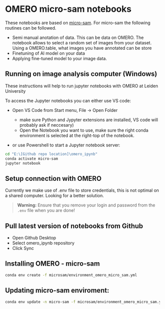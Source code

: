 # OMERO micro-sam notebooks

These notebooks are based on [micro-sam](https://github.com/computational-cell-analytics/micro-sam).
For micro-sam the following routines can be followed.

- Semi manual anotation of data. This can be data on OMERO. The notebook allows to select a random set of images from your dataset. Using a OMERO.table, what images you have annotated can be store
- Finetuning of AI model on your data
- Applying fine-tuned model to your image data.

## Running on image analysis computer (Windows)

These instructions will help to run jupyter notebooks with OMERO at Leiden University

To access the Jupyter notebooks you can either use VS code:

- Open VS Code from Start menu, File -> Open Folder
    - make sure Python and Jypyter extensions are installed, VS code will probably ask if neccesary)
    - Open the Notebook you want to use, make sure the right conda environment is selected at the right-top of the notebook.

 - or use Powershell to start a Jupyter notebook server:

```bash
cd "E:\[Github repo location]\omero_ipynb"
conda activate micro-sam
jupyter notebook
```

## Setup connection with OMERO
Currently we make use of .env file to store credentials, this is not optimal on a shared computer. Looking for a better solution.

> **Warning:**
> Ensure that you remove your login and password from the `.env` file when you are done!

## Pull latest version of notebooks from Github

- Open Github Desktop
- Select omero_ipynb repository
- Click Sync

## Installing OMERO - micro-sam
```bash
conda env create -f microsam/environment_omero_micro_sam.yml
```

## Updating micro-sam enviroment:
```bash
conda env update -n micro-sam -f microsam/environment_omero_micro_sam.yml
```